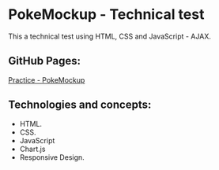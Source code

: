 # PokeMockup - Technical test

This a technical test using HTML, CSS and JavaScript - AJAX.

## GitHub Pages:

[Practice - PokeMockup](https://mauriciojcarrillo.github.io/20.moqup-tecactiva)

## Technologies and concepts:

- HTML.
- CSS.
- JavaScript
- Chart.js
- Responsive Design.